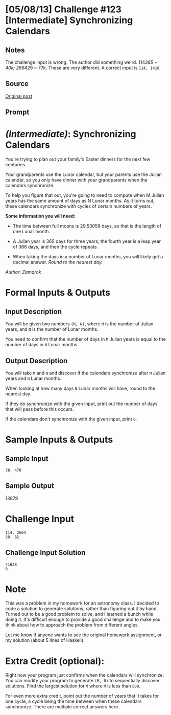 # [05/08/13] Challenge #123 [Intermediate] Synchronizing Calendars

## Notes

The challenge input is wrong. The author did something weird. 114*365 ~ 40k; 2664*29 ~ 77k. These are very different. A correct input is `114, 1410`

## Source

[Original post](https://old.reddit.com/r/dailyprogrammer/comments/1dx3wj/050813_challenge_123_intermediate_synchronizing/)

## Prompt


# [](#IntermediateIcon) *(Intermediate)*: Synchronizing Calendars
You're trying to plan out your family's Easter dinners for the next few centuries.

Your grandparents use the Lunar calendar, but your parents use the Julian calender, so you only have dinner with your grandparents when the calendars synchronize.

To help you figure that out, you're going to need to compute when M Julian years has the same amount of days as N Lunar months. As it turns out, these calendars synchronize with cycles of certain numbers of years.


**Some information you will need:**

* The time between full moons is 29.53059 days, so that is the length of one Lunar month.

* A Julian year is 365 days for three years, the fourth year is a leap year of 366 days, and then the cycle repeats.

* When taking the days in a number of Lunar months, you will likely get a decimal answer. _Round to the nearest day._


*Author: Zamarok*
# Formal Inputs & Outputs
## Input Description

You will be given two numbers `(M, N)`, where
`M` is the number of Julian years, and
`N` is the number of Lunar months.

You need to confirm that the number of days in `M` Julian years is equal to the number of days in `N` Lunar months.

## Output Description

You will take `M` and `N` and discover if the calendars synchronize after `M` Julian years and `N` Lunar months.

When looking at how many days `N` Lunar months will have, round to the nearest day.

If they do synchronize with the given input, print out the number of days that will pass before this occurs.

If the calendars don't synchronize with the given input, print `0`.

# Sample Inputs & Outputs
## Sample Input

    38, 470
## Sample Output
13879
# Challenge Input

    114, 2664
    30, 82
## Challenge Input Solution

    41638
    0
# Note
This was a problem in my homework for an astronomy class. I decided to code a solution to generate solutions, rather than figuring out it by hand. Turned out to be a good problem to solve, and I learned a bunch while doing it. It's difficult enough to provide a good challenge and to make you think about how to approach the problem from different angles.

Let me know if anyone wants to see the original homework assignment, or my solution (about 5 lines of Haskell).

# Extra Credit (optional):

Right now your program just confirms when the calendars will synchronize. You can modify your program to generate `(M, N)` to sequentially discover solutions. Find the largest solution for `M` where `M` is less than `500`.

For even more extra credit, point out the number of years that it takes for one cycle, a cycle being the time between when these calendars synchronize. There are multiple correct answers here.
